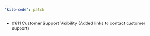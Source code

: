 ```yaml
---
"kilo-code": patch
---
```


- #611 Customer Support Visibility (Added links to contact customer support)
